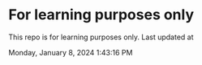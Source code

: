 # For learning purposes only
This repo is for learning purposes only.
Last updated at

Monday, January 8, 2024 1:43:16 PM

